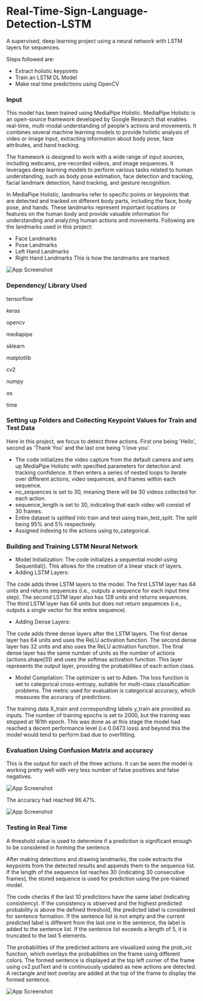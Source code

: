 # Real-Time-Sign-Language-Detection-LSTM

A supervised, deep learning project using a neural network with LSTM layers for sequences.

Steps followed are:
* Extract holistic keypoints
* Train an LSTM DL Model
* Make real time predictions using OpenCV

### Input
This model has been trained using MediaPipe Holistic. MediaPipe Holistic is an open-source framework developed by Google Research that enables real-time, multi-modal understanding of people's actions and movements. It combines several machine learning models to provide holistic analysis of video or image input, extracting information about body pose, face attributes, and hand tracking.

The framework is designed to work with a wide range of input sources, including webcams, pre-recorded videos, and image sequences. It leverages deep learning models to perform various tasks related to human understanding, such as body pose estimation, face detection and tracking, facial landmark detection, hand tracking, and gesture recognition.

In MediaPipe Holistic, landmarks refer to specific points or keypoints that are detected and tracked on different body parts, including the face, body pose, and hands. These landmarks represent important locations or features on the human body and provide valuable information for understanding and analyzing human actions and movements. Following are the landmarks used in this project:
* Face Landmarks
* Pose Landmarks
* Left Hand Landmarks
* Right Hand Landmarks
 This is how the landmarks are marked:

![App Screenshot](https://github.com/AkGu2002/Real-Time-Sign-Language-Detection-LSTM/assets/74046369/fbe3595e-157e-4c7b-8903-ebd7338931b7)

### Dependency/ Library Used
tensorflow

keras

opencv

mediapipe

sklearn

matplotlib

cv2

numpy

os

time 

### Setting up Folders and Collecting Keypoint Values for Train and Test Data
Here in this project, we focus to detect three actions. First one being 'Hello', second as 'Thank You' and the last one being 'I love you'.

* The code initializes the video capture from the default camera and sets up MediaPipe Holistic with specified parameters for detection and tracking confidence. It then enters a series of nested loops to iterate over different actions, video sequences, and frames within each sequence.
* no_sequences is set to 30, meaning there will be 30 videos collected for each action.
* sequence_length is set to 30, indicating that each video will consist of 30 frames.
* Entire dataset is splitted into train and test using train_test_split. The split being 95% and 5% respectively.
* Assigned indexing to the actions using to_categorical.

### Building and Training LSTM Neural Network
* Model Initialization:
The code initializes a sequential model using Sequential(). This allows for the creation of a linear stack of layers.
* Adding LSTM Layers:

The code adds three LSTM layers to the model.
The first LSTM layer has 64 units and returns sequences (i.e., outputs a sequence for each input time step).
The second LSTM layer also has 128 units and returns sequences.
The third LSTM layer has 64 units but does not return sequences (i.e., outputs a single vector for the entire sequence).
* Adding Dense Layers:

The code adds three dense layers after the LSTM layers.
The first dense layer has 64 units and uses the ReLU activation function.
The second dense layer has 32 units and also uses the ReLU activation function.
The final dense layer has the same number of units as the number of actions (actions.shape[0]) and uses the softmax activation function. This layer represents the output layer, providing the probabilities of each action class.
* Model Compilation:
The optimizer is set to Adam.
The loss function is set to categorical cross-entropy, suitable for multi-class classification problems.
The metric used for evaluation is categorical accuracy, which measures the accuracy of predictions.

The training data X_train and corresponding labels y_train are provided as inputs.
The number of training epochs is set to 2000, but the training was stopped at 161th epoch. This was done as at this stage the model had reached a decent performance level (i.e 0.0473 loss) and beyond this the model would tend to perform bad due to overfitting.

### Evaluation Using Confusion Matrix and accuracy
This is the output for each of the three actions. It can be seen the model is working pretty well with very less number of false positives and false negatives.

![App Screenshot](https://github.com/AkGu2002/Real-Time-Sign-Language-Detection-LSTM/assets/74046369/70bd0bad-aafd-41da-b026-71aab906acb3)


The accuracy had reached 96.47%.

![App Screenshot](https://github.com/AkGu2002/Real-Time-Sign-Language-Detection-LSTM/assets/74046369/a793e7da-40ec-442f-a968-5c498258d871)

### Testing in Real Time
A threshold value is used to determine if a prediction is significant enough to be considered in forming the sentence.

After making detections and drawing landmarks, the code extracts the keypoints from the detected results and appends them to the sequence list. If the length of the sequence list reaches 30 (indicating 30 consecutive frames), the stored sequence is used for prediction using the pre-trained model.


The code checks if the last 10 predictions have the same label (indicating consistency).
If the consistency is observed and the highest predicted probability is above the defined threshold, the predicted label is considered for sentence formation.
If the sentence list is not empty and the current predicted label is different from the last one in the sentence, the label is added to the sentence list.
If the sentence list exceeds a length of 5, it is truncated to the last 5 elements.

The probabilities of the predicted actions are visualized using the prob_viz function, which overlays the probabilities on the frame using different colors.
The formed sentence is displayed at the top left corner of the frame using cv2.putText and is continuously updated as new actions are detected. A rectangle and text overlay are added at the top of the frame to display the formed sentence.

![App Screenshot](https://github.com/AkGu2002/Real-Time-Sign-Language-Detection-LSTM/assets/74046369/746dacc5-98a6-4158-91d6-ba2ca9b3206a)




